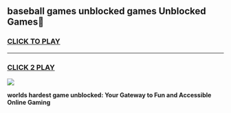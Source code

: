 
## baseball games unblocked games Unblocked Games👋
<h3>
<a href="https://premium.freeplayer.one?title=baseball_games_unblocked_games&ref=16F">CLICK TO PLAY</a></h3>
<hr>

<h3>
<a href="https://premium.freeplayer.one?title=baseball_games_unblocked_games&ref=16F">CLICK 2 PLAY</a>
  
</h3>

<a href="https://premium.freeplayer.one?title=baseball_games_unblocked_games&ref=16F/"><img src="https://clearcache.store/games.png"></a>


**worlds hardest game unblocked: Your Gateway to Fun and Accessible Online Gaming**
